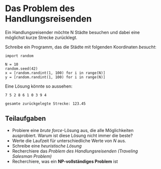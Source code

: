 
# Das Problem des Handlungsreisenden

Ein Handlungsreisender möchte N Städte besuchen und dabei eine möglichst kurze Strecke zurücklegt.

Schreibe ein Programm, das die Städte mit folgenden Koordinaten *besucht*:

    import random

    N = 10
    random.seed(42)
    x = [random.randint(1, 100) for i in range(N)]
    y = [random.randint(1, 100) for i in range(N)]

Eine Lösung könnte so aussehen:

    7 5 2 8 6 1 0 3 9 4

    gesamte zurückgelegte Strecke: 123.45


## Teilaufgaben

* Probiere eine *brute force*-Lösung aus, die alle Möglichkeiten ausprobiert. Warum ist diese Lösung nicht immer die beste?
* Werte die Laufzeit für unterschiedliche Werte von *N* aus.
* Schreibe eine *heuristische Lösung*
* Recherchiere das *Problem des Handlungsreisenden (Traveling Salesman Problem)*
* Recherchiere, was ein **NP-vollständiges Problem** ist
